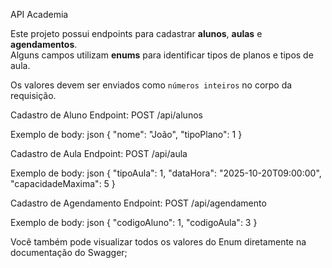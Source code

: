 API Academia

Este projeto possui endpoints para cadastrar **alunos**, **aulas** e **agendamentos**.  
Alguns campos utilizam **enums** para identificar tipos de planos e tipos de aula.  

Os valores devem ser enviados como `números inteiros` no corpo da requisição.

Cadastro de Aluno
Endpoint: POST /api/alunos  

Exemplo de body:
json
{
  "nome": "João",
  "tipoPlano": 1
}

Cadastro de Aula
Endpoint: POST /api/aula

Exemplo de body:
json
{
  "tipoAula": 1,
  "dataHora": "2025-10-20T09:00:00",
  "capacidadeMaxima": 5
}

Cadastro de Agendamento
Endpoint: POST /api/agendamento

Exemplo de body:
json
{
  "codigoAluno": 1,
  "codigoAula": 3
}

Você também pode visualizar todos os valores do Enum diretamente na documentação do Swagger;

